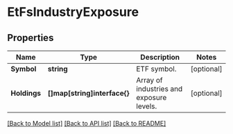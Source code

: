 # EtFsIndustryExposure

## Properties

Name | Type | Description | Notes
------------ | ------------- | ------------- | -------------
**Symbol** | **string** | ETF symbol. | [optional] 
**Holdings** | **[]map[string]interface{}** | Array of industries and exposure levels. | [optional] 

[[Back to Model list]](../README.md#documentation-for-models) [[Back to API list]](../README.md#documentation-for-api-endpoints) [[Back to README]](../README.md)


